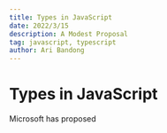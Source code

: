 ```yaml
---
title: Types in JavaScript
date: 2022/3/15
description: A Modest Proposal
tag: javascript, typescript
author: Ari Bandong
---
```


# Types in JavaScript

Microsoft has proposed  